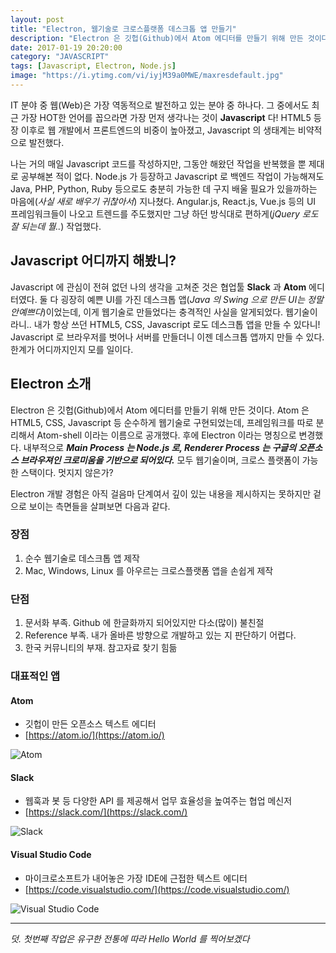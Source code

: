 ```yaml
---
layout: post
title: "Electron, 웹기술로 크로스플랫폼 데스크톱 앱 만들기"
description: "Electron 은 깃헙(Github)에서 Atom 에디터를 만들기 위해 만든 것이다. Atom 은 HTML5, CSS, Javascript 등 순수하게 웹기술로 구현되었는데, 프레임워크를 따로 분리해서  Atom-shell 이라는 이름으로 공개했다. 후에 Electron 이라는 명칭으로 변경했다."
date: 2017-01-19 20:20:00
category: "JAVASCRIPT"
tags: [Javascript, Electron, Node.js]
image: "https://i.ytimg.com/vi/iyjM39a0MWE/maxresdefault.jpg"
---
```


IT 분야 중 웹(Web)은 가장 역동적으로 발전하고 있는 분야 중 하나다. 그 중에서도 최근 가장 HOT한 언어를 꼽으라면 가장 먼저 생각나는 것이 **Javascript** 다! HTML5 등장 이후로 웹 개발에서 프론트엔드의 비중이 높아졌고, Javascript 의 생태계는 비약적으로 발전했다. 

나는 거의 매일 Javascript 코드를 작성하지만, 그동안 해왔던 작업을 반복했을 뿐 제대로 공부해본 적이 없다. Node.js 가 등장하고 Javascript 로 백엔드 작업이 가능해져도 Java, PHP, Python, Ruby 등으로도 충분히 가능한 데 구지 배울 필요가 있을까하는 마음에(*사실 새로 배우기 귀찮아서*) 지나쳤다. Angular.js, React.js, Vue.js 등의 UI 프레임워크들이 나오고 트렌드를 주도했지만 그냥 하던 방식대로 편하게(*jQuery 로도 잘 되는데 뭘..*) 작업했다.

## Javascript 어디까지 해봤니?

Javascript 에 관심이 전혀 없던 나의 생각을 고쳐준 것은 협업툴 **Slack** 과 **Atom** 에디터였다. 둘 다 굉장히 예쁜 UI를 가진 데스크톱 앱(*Java 의  Swing 으로 만든 UI는 정말 안예쁘다*)이었는데, 이게 웹기술로 만들었다는 충격적인 사실을 알게되었다. 웹기술이라니.. 내가 항상 쓰던 HTML5, CSS, Javascript 로도 데스크톱 앱을 만들 수 있다니! Javascript 로 브라우저를 벗어나 서버를 만들더니 이젠 데스크톱 앱까지 만들 수 있다. 한계가 어디까지인지 모를 일이다.

## Electron 소개

Electron 은 깃헙(Github)에서 Atom 에디터를 만들기 위해 만든 것이다. Atom 은 HTML5, CSS, Javascript 등 순수하게 웹기술로 구현되었는데, 프레임워크를 따로 분리해서  Atom-shell 이라는 이름으로 공개했다. 후에 Electron 이라는 명칭으로 변경했다. 내부적으로 ***Main Process 는 Node.js 로, Renderer Process 는 구글의 오픈소스 브라우져인 크로미움을 기반으로 되어있다.*** 모두 웹기술이며, 크로스 플랫폼이 가능한 스택이다. 멋지지 않은가?

Electron 개발 경험은 아직 걸음마 단계여서 깊이 있는 내용을 제시하지는 못하지만 겉으로 보이는 측면들을 살펴보면 다음과 같다.

### 장점
1. 순수 웹기술로 데스크톱 앱 제작
2. Mac, Windows, Linux 를 아우르는 크로스플랫폼 앱을 손쉽게 제작

### 단점
1. 문서화 부족. Github 에 한글화까지 되어있지만 다소(많이) 불친절
2. Reference 부족. 내가 올바른 방향으로 개발하고 있는 지 판단하기 어렵다.
3. 한국 커뮤니티의 부재. 참고자료 찾기 힘듦

### 대표적인 앱

#### Atom
- 깃헙이 만든 오픈소스 텍스트 에디터
- [https://atom.io/](https://atom.io/)

![][atom]

#### Slack
- 웹훅과 봇 등 다양한 API 를 제공해서 업무 효율성을 높여주는 협업 메신저
- [https://slack.com/](https://slack.com/)

![][slack]

#### Visual Studio Code
- 마이크로소프트가 내어놓은 가장 IDE에 근접한 텍스트 에디터
- [https://code.visualstudio.com/](https://code.visualstudio.com/)

![][vs-code]


---

*덧. 첫번째 작업은 유구한 전통에 따라 Hello World 를 찍어보겠다*


[atom]: https://cdn-business.discourse.org/uploads/github_atom/487/cda7a1c2ac02fd3d.png "Atom"
[slack]: https://inteamwetrust.files.wordpress.com/2016/05/slack-logo.jpg "Slack"
[vs-code]: http://2434zd29misd3e4a4f1e73ki.wpengine.netdna-cdn.com/wp-content/uploads/2015/05/VS_rgb_Purple_D-800x227.png "Visual Studio Code"

